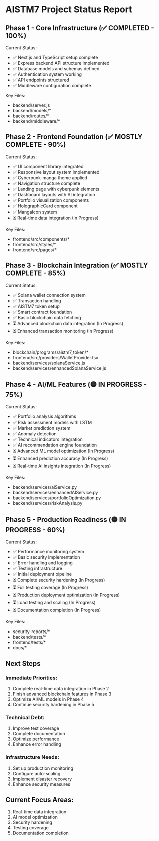 # AISTM7 Project Status Report

## Phase 1 - Core Infrastructure (✅ COMPLETED - 100%)
Current Status:
- ✅ Next.js and TypeScript setup complete
- ✅ Express backend API structure implemented
- ✅ Database models and schemas defined
- ✅ Authentication system working
- ✅ API endpoints structured
- ✅ Middleware configuration complete

Key Files:
- backend/server.js
- backend/models/*
- backend/routes/*
- backend/middleware/*

## Phase 2 - Frontend Foundation (✅ MOSTLY COMPLETE - 90%)
Current Status:
- ✅ UI component library integrated
- ✅ Responsive layout system implemented
- ✅ Cyberpunk-manga theme applied
- ✅ Navigation structure complete
- ✅ Landing page with cyberpunk elements
- ✅ Dashboard layouts with AI integration
- ✅ Portfolio visualization components
- ✅ HolographicCard component
- ✅ MangaIcon system
- ⏳ Real-time data integration (In Progress)

Key Files:
- frontend/src/components/*
- frontend/src/styles/*
- frontend/src/pages/*

## Phase 3 - Blockchain Integration (✅ MOSTLY COMPLETE - 85%)
Current Status:
- ✅ Solana wallet connection system
- ✅ Transaction handling
- ✅ AISTM7 token setup
- ✅ Smart contract foundation
- ✅ Basic blockchain data fetching
- ⏳ Advanced blockchain data integration (In Progress)
- ⏳ Enhanced transaction monitoring (In Progress)

Key Files:
- blockchain/programs/aistm7_token/*
- frontend/src/providers/WalletProvider.tsx
- backend/services/solanaService.js
- backend/services/enhancedSolanaService.js

## Phase 4 - AI/ML Features (🟡 IN PROGRESS - 75%)
Current Status:
- ✅ Portfolio analysis algorithms
- ✅ Risk assessment models with LSTM
- ✅ Market prediction system
- ✅ Anomaly detection
- ✅ Technical indicators integration
- ✅ AI recommendation engine foundation
- ⏳ Advanced ML model optimization (In Progress)
- ⏳ Enhanced prediction accuracy (In Progress)
- ⏳ Real-time AI insights integration (In Progress)

Key Files:
- backend/services/aiService.py
- backend/services/enhancedAIService.py
- backend/services/portfolioOptimization.py
- backend/services/riskAnalysis.py

## Phase 5 - Production Readiness (🟡 IN PROGRESS - 60%)
Current Status:
- ✅ Performance monitoring system
- ✅ Basic security implementation
- ✅ Error handling and logging
- ✅ Testing infrastructure
- ✅ Initial deployment pipeline
- ⏳ Complete security hardening (In Progress)
- ⏳ Full testing coverage (In Progress)
- ⏳ Production deployment optimization (In Progress)
- ⏳ Load testing and scaling (In Progress)
- ⏳ Documentation completion (In Progress)

Key Files:
- security-reports/*
- backend/tests/*
- frontend/tests/*
- docs/*

## Next Steps

### Immediate Priorities:
1. Complete real-time data integration in Phase 2
2. Finish advanced blockchain features in Phase 3
3. Optimize AI/ML models in Phase 4
4. Continue security hardening in Phase 5

### Technical Debt:
1. Improve test coverage
2. Complete documentation
3. Optimize performance
4. Enhance error handling

### Infrastructure Needs:
1. Set up production monitoring
2. Configure auto-scaling
3. Implement disaster recovery
4. Enhance security measures

## Current Focus Areas:
1. Real-time data integration
2. AI model optimization
3. Security hardening
4. Testing coverage
5. Documentation completion